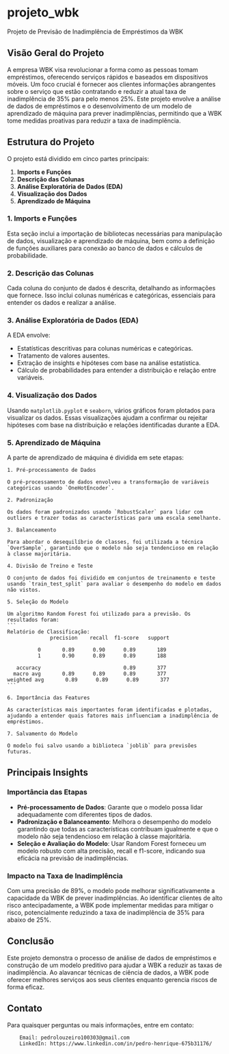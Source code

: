 # projeto_wbk

Projeto de Previsão de Inadimplência de Empréstimos da WBK

## Visão Geral do Projeto

A empresa WBK visa revolucionar a forma como as pessoas tomam empréstimos, oferecendo serviços rápidos e baseados em dispositivos móveis. Um foco crucial é fornecer aos clientes informações abrangentes sobre o serviço que estão contratando e reduzir a atual taxa de inadimplência de 35% para pelo menos 25%. Este projeto envolve a análise de dados de empréstimos e o desenvolvimento de um modelo de aprendizado de máquina para prever inadimplências, permitindo que a WBK tome medidas proativas para reduzir a taxa de inadimplência.

## Estrutura do Projeto

O projeto está dividido em cinco partes principais:

1. **Imports e Funções**
2. **Descrição das Colunas**
3. **Análise Exploratória de Dados (EDA)**
4. **Visualização dos Dados**
5. **Aprendizado de Máquina**

### 1. Imports e Funções

Esta seção inclui a importação de bibliotecas necessárias para manipulação de dados, visualização e aprendizado de máquina, bem como a definição de funções auxiliares para conexão ao banco de dados e cálculos de probabilidade.

### 2. Descrição das Colunas

Cada coluna do conjunto de dados é descrita, detalhando as informações que fornece. Isso inclui colunas numéricas e categóricas, essenciais para entender os dados e realizar a análise.

### 3. Análise Exploratória de Dados (EDA)

A EDA envolve:
- Estatísticas descritivas para colunas numéricas e categóricas.
- Tratamento de valores ausentes.
- Extração de insights e hipóteses com base na análise estatística.
- Cálculo de probabilidades para entender a distribuição e relação entre variáveis.

### 4. Visualização dos Dados

Usando `matplotlib.pyplot` e `seaborn`, vários gráficos foram plotados para visualizar os dados. Essas visualizações ajudam a confirmar ou rejeitar hipóteses com base na distribuição e relações identificadas durante a EDA.

### 5. Aprendizado de Máquina

A parte de aprendizado de máquina é dividida em sete etapas:

    1. Pré-processamento de Dados
    
    O pré-processamento de dados envolveu a transformação de variáveis categóricas usando `OneHotEncoder`.

    2. Padronização
    
    Os dados foram padronizados usando `RobustScaler` para lidar com outliers e trazer todas as características para uma escala semelhante.

    3. Balanceamento
    
    Para abordar o desequilíbrio de classes, foi utilizada a técnica `OverSample`, garantindo que o modelo não seja tendencioso em relação à classe majoritária.
    
    4. Divisão de Treino e Teste
    
    O conjunto de dados foi dividido em conjuntos de treinamento e teste usando `train_test_split` para avaliar o desempenho do modelo em dados não vistos.
    
    5. Seleção do Modelo
    
    Um algoritmo Random Forest foi utilizado para a previsão. Os resultados foram:
    ```
    Relatório de Classificação:
                  precision    recall  f1-score   support
    
              0       0.89      0.90      0.89       189
              1       0.90      0.89      0.89       188
    
       accuracy                           0.89       377
      macro avg       0.89      0.89      0.89       377
    weighted avg       0.89      0.89      0.89       377
    ```
    
    6. Importância das Features
    
    As características mais importantes foram identificadas e plotadas, ajudando a entender quais fatores mais influenciam a inadimplência de empréstimos.
    
    7. Salvamento do Modelo
    
    O modelo foi salvo usando a biblioteca `joblib` para previsões futuras.

## Principais Insights

### Importância das Etapas

- **Pré-processamento de Dados**: Garante que o modelo possa lidar adequadamente com diferentes tipos de dados.
- **Padronização e Balanceamento**: Melhora o desempenho do modelo garantindo que todas as características contribuam igualmente e que o modelo não seja tendencioso em relação à classe majoritária.
- **Seleção e Avaliação do Modelo**: Usar Random Forest forneceu um modelo robusto com alta precisão, recall e f1-score, indicando sua eficácia na previsão de inadimplências.

### Impacto na Taxa de Inadimplência

Com uma precisão de 89%, o modelo pode melhorar significativamente a capacidade da WBK de prever inadimplências. Ao identificar clientes de alto risco antecipadamente, a WBK pode implementar medidas para mitigar o risco, potencialmente reduzindo a taxa de inadimplência de 35% para abaixo de 25%.

## Conclusão

Este projeto demonstra o processo de análise de dados de empréstimos e construção de um modelo preditivo para ajudar a WBK a reduzir as taxas de inadimplência. Ao alavancar técnicas de ciência de dados, a WBK pode oferecer melhores serviços aos seus clientes enquanto gerencia riscos de forma eficaz.


## Contato

Para quaisquer perguntas ou mais informações, entre em contato: 

        Email: pedrolouzeiro100303@gmail.com
        LinkedIn: https://www.linkedin.com/in/pedro-henrique-675b31176/

